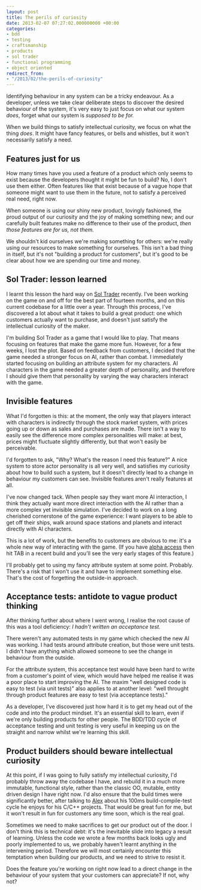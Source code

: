 ```yaml
---
layout: post
title: The perils of curiosity
date: 2013-02-07 07:27:02.000000000 +00:00
categories:
- bdd
- testing
- craftsmanship
- products
- sol trader
- functional programming
- object oriented
redirect_from:
- "/2013/02/the-perils-of-curiosity"
---
```

Identifying behaviour in any system can be a tricky endeavour. As a developer, unless we take clear deliberate steps to discover the desired behaviour of the system, it's very easy to just focus on what our system *does*, forget what our system is *supposed to be for.*

When we build things to satisfy intellectual curiosity, we focus on what the thing *does*. It might have fancy features, or bells and whistles, but it won't necessarily satisfy a need.

## Features just for us

How many times have you used a feature of a product which only seems to exist because the developers thought it might be fun to build? No, I don't use them either. Often features like that exist because of a vague hope that someone might want to use them in the future, not to satisfy a perceived real need, right now.

When someone is using our shiny new product, lovingly fashioned, the proud output of our curiosity and the joy of making something new; and our carefully built features make no difference to their use of the product, *then those features are for us, not them.*

We shouldn't kid ourselves we're making something for others: we're really using our resources to make something for ourselves. This isn't a bad thing in itself, but it's not "building a product for customers", but it's good to be clear about how we are spending our time and money.

## Sol Trader: lesson learned

I learnt this lesson the hard way on [Sol Trader](http://soltrader.net) recently. I've been working on the game on and off for the best part of fourteen months, and on this current codebase for a little over a year. Through this process, I've discovered a lot about what it takes to build a great product: one which customers actually want to purchase, and doesn't just satisfy the intellectual curiosity of the maker.

I'm building Sol Trader as a game that I would like to play. That means focusing on features that make the game more fun. However, for a few weeks, I lost the plot. Based on feedback from customers, I decided that the game needed a stronger focus on AI, rather than combat. I immediately started focusing on building an attribute system for my characters. AI characters in the game needed a greater depth of personality, and therefore I should give them that personality by varying the way characters interact with the game.

## Invisible features

What I'd forgotten is this: at the moment, the only way that players interact with characters is indirectly through the stock market system, with prices going up or down as sales and purchases are made. There isn't a way to easily see the difference more complex personalities will make: at best, prices might fluctuate slightly differently, but that won't easily be perceivable.

I'd forgotten to ask, "Why? What's the reason I need this feature?" A nice system to store actor personality is all very well, and satisfies my curiosity about how to build such a system, but it doesn't directly lead to a change in behaviour my customers can see. Invisible features aren't really features at all.

I've now changed tack. When people say they want more AI interaction, I think they actually want more direct interaction with the AI rather than a more complex yet invisible simulation. I've decided to work on a long cherished cornerstone of the game experience: I want players to be able to get off their ships, walk around space stations and planets and interact directly with AI characters.

This is a lot of work, but the benefits to customers are obvious to me: it's a whole new way of interacting with the game. (If you have [alpha access](http://soltrader.net/buy) then hit TAB in a recent build and you'll see the very early stages of this feature.)

I'll probably get to using my fancy attribute system at some point. Probably. There's a risk that I won't use it and have to implement something else. That's the cost of forgetting the outside-in approach.

## Acceptance tests: antidote to vague product thinking

After thinking further about where I went wrong, I realise the root cause of this was a tool deficiency: *I hadn't written an acceptance test.*

There weren't any automated tests in my game which checked the new AI was working. I had tests around attribute creation, but those were unit tests. I didn't have anything which allowed someone to see the change in behaviour from the outside.

For the attribute system, this acceptance test would have been hard to write from a customer's point of view, which would have helped me realise it was a poor place to start improving the AI. The maxim "well designed code is easy to test (via unit tests)" also applies to at another level: "well throught through product features are easy to test (via acceptance tests)."

As a developer, I've discovered just how hard it is to get my head out of the code and into the product mindset. It's an essential skill to learn, even if we're only building products for other people. The BDD/TDD cycle of acceptance testing and unit testing is very useful in keeping us on the straight and narrow whilst we're learning this skill.

## Product builders should beware intellectual curiosity

At this point, if I was going to fully satisfy my intellectual curiosity, I'd probably throw away the codebase I have, and rebuild it in a much more immutable, functional style, rather than the classic OO, mutable, entity driven design I have right now. I'd also ensure that the build times were significantly better, after talking to [Alex](http://twitter.com/mmalex) about his 100ms build-compile-test cycle he enjoys for his C/C++ projects. That would be great fun for me, but it won't result in fun for customers any time soon, which is the real goal.

Sometimes we need to make sacrifices to get our product out of the door. I don't think this is technical debt: it's the inevitable slide into legacy a result of learning. Unless the code we wrote a few months back looks ugly and poorly implemented to us, we probably haven't learnt anything in the intervening period. Therefore we will most certainly encounter this temptation when building our products, and we need to strive to resist it.

Does the feature you're working on right now lead to a direct change in the behaviour of your system that your customers can appreciate? If not, why not?
